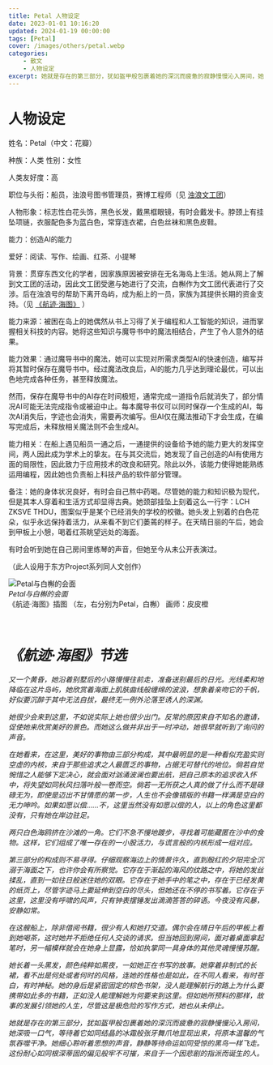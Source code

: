 ```yaml
---
title: Petal 人物设定
date: 2023-01-01 10:16:20
updated: 2024-01-19 00:00:00
tags: [Petal]
cover: /images/others/petal.webp
categories: 
    - 散文
    - 人物设定
excerpt: 她就是存在的第三部分，犹如盔甲般包裹着她的深沉而疲惫的寂静慢慢沁入房间，她深吸一口气，等待着它如同结晶的冰霜般张牙舞爪地显现出来，将原本温馨的气氛吞噬干净。她细心聆听着思想的声音，静静等待命运如同受惊的黑鸟一样飞走。这份耐心如同...
---
```

# 人物设定

姓名：Petal（中文：花瓣）

种族：人类  性别：女性

人类友好度：高

职位与头衔：船员，浊浪号图书管理员，赛博工程师（见 [浊浪文工团](https://thwiki.cc/%E6%B5%8A%E6%B5%AA%E6%96%87%E5%B7%A5%E5%9B%A2)）

人物形象：标志性白花头饰，黑色长发，戴黑框眼镜，有时会戴发卡。脖颈上有挂坠项链，衣服配色多为蓝白色，常穿连衣裙，白色丝袜和黑色皮鞋。

能力：创造AI的能力

爱好：阅读、写作、绘画、红茶、小提琴

背景：贯穿东西文化的学者，因家族原因被安排在无名海岛上生活。她从网上了解到文工团的活动，因此文工团受邀与她进行了交流，白槲作为文工团代表进行了交涉。后在浊浪号的帮助下离开岛屿，成为船上的一员，家族为其提供长期的资金支持。（见 [《航迹·海图》](https://thwiki.cc/%E8%88%AA%E8%BF%B9%EF%BC%88%E8%88%AA%E8%BF%B9%C2%B7%E6%B5%B7%E5%9B%BE%EF%BC%89) ）

能力来源：被困在岛上的她偶然从书上习得了关于编程和人工智能的知识，进而掌握相关科技的内容。她将这些知识与魔导书中的魔法相结合，产生了令人意外的结果。

能力效果：通过魔导书中的魔法，她可以实现对所需求类型AI的快速创造，编写并将其暂时保存在魔导书中。经过魔法改良后，AI的能力几乎达到理论最优，可以出色地完成各种任务，甚至释放魔法。

然而，保存在魔导书中的AI存在时间极短，通常完成一道指令后就消失了，部分情况AI可能无法完成指令或被迫中止。每本魔导书仅可以同时保存一个生成的AI，每次AI消失后，字迹也会消失，需要再次编写。但AI仅在魔法推动下才会生成，在编写完成后，未释放相关魔法则不会生成AI。

能力相关：在船上遇见船员一通之后，一通提供的设备给予她的能力更大的发挥空间，两人因此成为学术上的挚友。在与其交流后，她发现了自己创造的AI有使用方面的局限性，因此致力于应用技术的改良和研究。除此以外，该能力使得她能熟练运用编程，因此她也负责船上科技产品的软件部分管理。

备注：她的身体状况良好，有时会自己熬中药喝。尽管她的能力和知识极为现代，但是其本人穿着和生活方式却显得古典。她颈部挂坠上刻着这么一行字：LCH ZKSVE THDU，图案似乎是某个已经消失的学校的校徽。她头发上别着的白色花朵，似乎永远保持着活力，从来看不到它们萎蔫的样子。在天晴日丽的午后，她会到甲板上小憩，喝着红茶眺望远处的海面。

有时会听到她在自己房间里练琴的声音，但她至今从未公开表演过。

（此人设用于东方Project系列同人文创作）



![Petal与白槲的会面](/images/others/petal.webp)  
*Petal与白槲的会面*  
《航迹·海图》插图 （左，右分别为Petal，白槲） 画师：皮皮橙

&nbsp;

# *《航迹·海图》节选*

*又一个黄昏，她沿着别墅后的小路慢慢往前走，准备送别最后的日光。光线柔和地降临在这片岛屿，她欣赏着海面上肌肤曲线般缠绵的波浪，想象着亲吻它的千帆，好似要沉醉于其中无法自拔，最终无一例外沦落至诱人的深渊。*

*她很少会来到这里，不如说实际上她也很少出门。反常的原因来自不知名的邀请，促使她来欣赏美好的景色。而她这么做并非出于一时冲动，她很早就听到了询问的声音。*

*在她看来，在这里，美好的事物由三部分构成，其中最明显的是一种看似充盈实则空虚的内核，来自于那些追求之人最匮乏的事物，占据无可替代的地位。倘若自觉惋惜之人能够下定决心，就会面对汹涌波澜也要出航，把自己原本的追求收入怀中，将失望如同秋风扫落叶般一卷而空。倘若一无所获之人真的做了什么而不是碌碌无为，即使是迈出不甘情愿的第一步，人生也不会像错版的书籍一样满是空白的无力呻吟。如果如愿以偿……不，这里当然没有如愿以偿的人，以上的角色这里都没有，只有她在岸边驻足。*

*两只白色海鸥挤在沙滩的一角。它们不急不慢地踱步，寻找着可能藏匿在沙中的食物。这样，它们组成了唯一存在的一小股活力，与谎言般的内核形成一组对应。*

*第三部分的构成则不易寻得。仔细观察海边上的情景许久，直到殷红的夕阳完全沉溺于海面之下，也许你会有所察觉。它存在于渐起的海风的纹路之中，将她的发丝揉乱，直到一如往日般迷住她的双眼。它存在于她手中的笔之中，存在于已经发黄的纸页上，尽管字迹马上要延伸到空白的尽头，但她还在不停的书写着。它存在于这里，这里没有呼啸的风声，只有钟表摆锤发出滴滴答答的碎语。今夜没有风暴，安静如常。*

*在这艘船上，除非借阅书籍，很少有人和她打交道。偶尔会在晴日午后的甲板上看到她喝茶，这时她并不拒绝任何人交谈的请求。但当她回到房间，面对着桌面拿起笔时，另一幅模样就会在她身上显露，恰如执掌同一具身体的其他灵魂慢慢苏醒。*

*她长着一头黑发，颜色纯粹如黑夜，一如她正在书写的故事。她穿着非制式的长裙，看不出是何处或者何时的风格，连她的性格也是如此，在不同人看来，有时苍白，有时神秘。她的身后是紧密固定的棕色书架，没人能理解航行的路上为什么要携带如此多的书籍，正如没人能理解她为何要来到这里。但如她所预料的那样，故事的发展引领她的人生，尽管这是极危险的写作方式，她也从未停止。*

*她就是存在的第三部分，犹如盔甲般包裹着她的深沉而疲惫的寂静慢慢沁入房间，她深吸一口气，等待着它如同结晶的冰霜般张牙舞爪地显现出来，将原本温馨的气氛吞噬干净。她细心聆听着思想的声音，静静等待命运如同受惊的黑鸟一样飞走。这份耐心如同根深蒂固的偏见般牢不可摧，来自于一个因悲剧的指派而诞生的人。*

